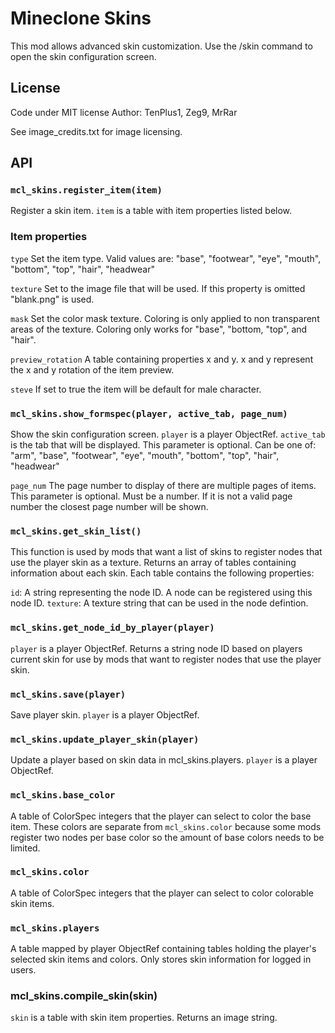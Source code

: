 # Mineclone Skins

This mod allows advanced skin customization.
Use the /skin command to open the skin configuration screen.

## License
Code under MIT license
Author: TenPlus1, Zeg9, MrRar

See image_credits.txt for image licensing.

## API

### `mcl_skins.register_item(item)`
Register a skin item. `item` is a table with item properties listed below.

### Item properties
`type`
Set the item type. Valid values are: "base", "footwear", "eye", "mouth", "bottom", "top", "hair", "headwear"

`texture`
Set to the image file that will be used. If this property is omitted "blank.png" is used.

`mask`
Set the color mask texture. Coloring is only applied to non transparent areas of the texture.
Coloring only works for "base", "bottom, "top", and "hair".

`preview_rotation`
A table containing properties x and y. x and y represent the x and y rotation of the item preview.

`steve`
If set to true the item will be default for male character.


### `mcl_skins.show_formspec(player, active_tab, page_num)`
Show the skin configuration screen.
`player` is a player ObjectRef.
`active_tab` is the tab that will be displayed. This parameter is optional.
Can be one of: "arm", "base", "footwear", "eye", "mouth", "bottom", "top", "hair", "headwear"

`page_num` The page number to display of there are multiple pages of items.
This parameter is optional. Must be a number. If it is not a valid page number the closest page number will be shown.

### `mcl_skins.get_skin_list()`
This function is used by mods that want a list of skins to register nodes that use the player skin as a texture.
Returns an array of tables containing information about each skin.
Each table contains the following properties:

`id`: A string representing the node ID. A node can be registered using this node ID.
`texture`: A texture string that can be used in the node defintion.

### `mcl_skins.get_node_id_by_player(player)`
`player` is a player ObjectRef.
Returns a string node ID based on players current skin for use by mods that want to register nodes that use the player skin.

### `mcl_skins.save(player)`
Save player skin. `player` is a player ObjectRef.

### `mcl_skins.update_player_skin(player)`
Update a player based on skin data in mcl_skins.players.
`player` is a player ObjectRef.

### `mcl_skins.base_color`
A table of ColorSpec integers that the player can select to color the base item.
These colors are separate from `mcl_skins.color` because some mods register two nodes per base color so the amount of base colors needs to be limited.

### `mcl_skins.color`
A table of ColorSpec integers that the player can select to color colorable skin items.

### `mcl_skins.players`
A table mapped by player ObjectRef containing tables holding the player's selected skin items and colors.
Only stores skin information for logged in users.

### mcl_skins.compile_skin(skin)
`skin` is a table with skin item properties.
Returns an image string.
